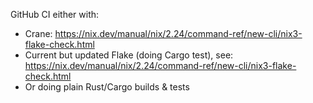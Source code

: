 GitHub CI either with:

- Crane: https://nix.dev/manual/nix/2.24/command-ref/new-cli/nix3-flake-check.html
- Current but updated Flake (doing Cargo test), see: https://nix.dev/manual/nix/2.24/command-ref/new-cli/nix3-flake-check.html
- Or doing plain Rust/Cargo builds & tests
